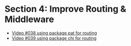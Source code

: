 # Section 4: Improve Routing & Middleware

- [Video #038 using package pat for routing](./038-Using-package-pat-for-routing/README.md)
- [Video #039 using package chi for routing](./039-using-chi-for-routing/README.md)
